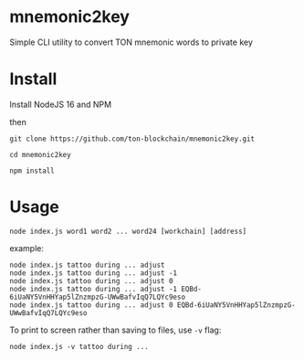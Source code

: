 # mnemonic2key

Simple CLI utility to convert TON mnemonic words to private key

# Install

Install NodeJS 16 and NPM

then

```
git clone https://github.com/ton-blockchain/mnemonic2key.git

cd mnemonic2key

npm install
```

# Usage

`node index.js word1 word2 ... word24 [workchain] [address]`

example:

```
node index.js tattoo during ... adjust
node index.js tattoo during ... adjust -1
node index.js tattoo during ... adjust 0
node index.js tattoo during ... adjust -1 EQBd-6iUaNY5VnHHYap5lZnzmpzG-UWwBafvIqQ7LQYc9eso
node index.js tattoo during ... adjust 0 EQBd-6iUaNY5VnHHYap5lZnzmpzG-UWwBafvIqQ7LQYc9eso
```

To print to screen rather than saving to files, use `-v` flag:

```
node index.js -v tattoo during ...
```
